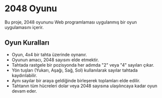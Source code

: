 # 2048 Oyunu

Bu proje, 2048 oyununu Web programlaması uygulanmış bir oyun uygulamasını içerir.

## Oyun Kuralları

- Oyun, 4x4 bir tahta üzerinde oynanır.
- Oyunun amacı, 2048 sayısını elde etmektir.
- Tahtada rastgele bir pozisyonda her adımda "2" veya "4" sayıları çıkar.
- Yön tuşları (Yukarı, Aşağı, Sağ, Sol) kullanılarak sayılar tahtada kaydırılabilir.
- Aynı sayılar bir araya geldiğinde birleşerek toplamları elde edilir.
- Tahtanın tüm hücreleri dolar veya 2048 sayısına ulaşılıncaya kadar oyun devam eder.

